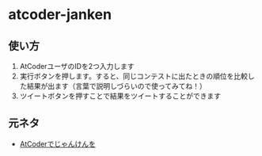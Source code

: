 # atcoder-janken
## 使い方
1. AtCoderユーザのIDを2つ入力します
2. 実行ボタンを押します。すると、同じコンテストに出たときの順位を比較した結果が出ます（言葉で説明しづらいので使ってみてね！）
3. ツイートボタンを押すことで結果をツイートすることができます

## 元ネタ
- [AtCoderでじゃんけんを](https://atcoder.jp/contests/arc048/tasks/arc048_b)

